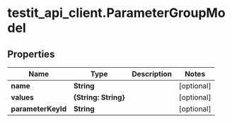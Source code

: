 # testit_api_client.ParameterGroupModel

## Properties

Name | Type | Description | Notes
------------ | ------------- | ------------- | -------------
**name** | **String** |  | [optional] 
**values** | **{String: String}** |  | [optional] 
**parameterKeyId** | **String** |  | [optional] 


